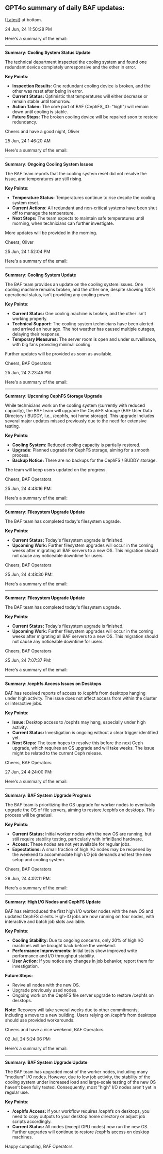 ## GPT4o summary of daily BAF updates:

[[Latest](https://sagnikrg.github.io/BAF-Updates/#latest)] at bottom.


24 Jun, 24 11:50:28 PM

Here's a summary of the email:

---

**Summary: Cooling System Status Update**

The technical department inspected the cooling system and found one redundant device completely unresponsive and the other in error.

**Key Points:**
- **Inspection Results:** One redundant cooling device is broken, and the other was reset after being in error.
- **Current Status:** Optimistic that temperatures will either decrease or remain stable until tomorrow.
- **Action Taken:** The core part of BAF (CephFS_IO="high") will remain down until cooling is stable.
- **Future Steps:** The broken cooling device will be repaired soon to restore redundancy.

Cheers and have a good night,
Oliver

25 Jun, 24 1:46:20 AM

Here's a summary of the email:

---

**Summary: Ongoing Cooling System Issues**

The BAF team reports that the cooling system reset did not resolve the issue, and temperatures are still rising.

**Key Points:**
- **Temperature Status:** Temperatures continue to rise despite the cooling system reset.
- **Current Actions:** All redundant and non-critical systems have been shut off to manage the temperature.
- **Next Steps:** The team expects to maintain safe temperatures until morning, when technicians can further investigate.

More updates will be provided in the morning.

Cheers,
Oliver

25 Jun, 24 1:52:04 PM

Here's a summary of the email:

---

**Summary: Cooling System Update**

The BAF team provides an update on the cooling system issues. One cooling machine remains broken, and the other one, despite showing 100% operational status, isn't providing any cooling power.

**Key Points:**
- **Current Status:** One cooling machine is broken, and the other isn't working properly.
- **Technical Support:** The cooling system technicians have been alerted and arrived an hour ago. The hot weather has caused multiple outages, delaying their response.
- **Temporary Measures:** The server room is open and under surveillance, with big fans providing minimal cooling.

Further updates will be provided as soon as available.

Cheers,
BAF Operators

25 Jun, 24 2:23:45 PM

Here's a summary of the email:

---

**Summary: Upcoming CephFS Storage Upgrade**

While technicians work on the cooling system (currently with reduced capacity), the BAF team will upgrade the CephFS storage (BAF User Data Directory / BUDDY, i.e., /cephfs, not home storage). This upgrade includes several major updates missed previously due to the need for extensive testing.

**Key Points:**
- **Cooling System:** Reduced cooling capacity is partially restored.
- **Upgrade:** Planned upgrade for CephFS storage, aiming for a smooth process.
- **Backup Notice:** There are no backups for the CephFS / BUDDY storage.

The team will keep users updated on the progress.

Cheers,
BAF Operators

25 Jun, 24 4:48:16 PM:

Here's a summary of the email:

---

**Summary: Filesystem Upgrade Update**

The BAF team has completed today's filesystem upgrade.

**Key Points:**
- **Current Status:** Today's filesystem upgrade is finished.
- **Upcoming Work:** Further filesystem upgrades will occur in the coming weeks after migrating all BAF servers to a new OS. This migration should not cause any noticeable downtime for users.

Cheers,
BAF Operators

25 Jun, 24 4:48:30 PM:

Here's a summary of the email:

---

**Summary: Filesystem Upgrade Update**

The BAF team has completed today's filesystem upgrade.

**Key Points:**
- **Current Status:** Today's filesystem upgrade is finished.
- **Upcoming Work:** Further filesystem upgrades will occur in the coming weeks after migrating all BAF servers to a new OS. This migration should not cause any noticeable downtime for users.

Cheers,
BAF Operators


25 Jun, 24 7:07:37 PM:

Here's a summary of the email:

---

**Summary: /cephfs Access Issues on Desktops**

BAF has received reports of access to /cephfs from desktops hanging under high activity. The issue does not affect access from within the cluster or interactive jobs.

**Key Points:**
- **Issue:** Desktop access to /cephfs may hang, especially under high activity.
- **Current Status:** Investigation is ongoing without a clear trigger identified yet.
- **Next Steps:** The team hopes to resolve this before the next Ceph upgrade, which requires an OS upgrade and will take weeks. The issue might be related to the current Ceph release.

Cheers,
BAF Operators

27 Jun, 24 4:24:00 PM:

Here's a summary of the email:

---

**Summary: BAF System Upgrade Progress**

The BAF team is prioritizing the OS upgrade for worker nodes to eventually upgrade the OS of file servers, aiming to restore /cephfs on desktops. This process will be gradual.

**Key Points:**
- **Current Status:** Initial worker nodes with the new OS are running, but still require stability testing, particularly with InfiniBand hardware.
- **Access:** These nodes are not yet available for regular jobs.
- **Expectations:** A small fraction of high I/O nodes may be reopened by the weekend to accommodate high I/O job demands and test the new setup and cooling system.

Cheers,
BAF Operators


28 Jun, 24 4:02:11 PM:

Here's a summary of the email:

---

**Summary: High I/O Nodes and CephFS Update**

BAF has reintroduced the first high I/O worker nodes with the new OS and updated CephFS clients. High-IO jobs are now running on four nodes, with interactive and batch job slots available.

**Key Points:**
- **Cooling Stability:** Due to ongoing concerns, only 20% of high I/O machines will be brought back before the weekend.
- **Performance Improvements:** Initial tests show improved write performance and I/O throughput stability.
- **User Action:** If you notice any changes in job behavior, report them for investigation.

**Future Steps:**
- Revive all nodes with the new OS.
- Upgrade previously used nodes.
- Ongoing work on the CephFS file server upgrade to restore /cephfs on desktops.

**Note:** Recovery will take several weeks due to other commitments, including a move to a new building. Users relying on /cephfs from desktops should use provided workarounds.

Cheers and have a nice weekend,
BAF Operators


<a name="latest"></a>

02 Jul, 24 5:24:06 PM:

Here's a summary of the email:

---

**Summary: BAF System Upgrade Update**

The BAF team has upgraded most of the worker nodes, including many "medium" I/O nodes. However, due to low job activity, the stability of the cooling system under increased load and large-scale testing of the new OS haven't been fully tested. Consequently, most "high" I/O nodes aren't yet in regular use.

**Key Points:**
- **/cephfs Access:** If your workflow requires /cephfs on desktops, you need to copy outputs to your desktop home directory or adjust job scripts accordingly.
- **Current Status:** All nodes (except GPU nodes) now run the new OS. Further upgrades will continue to restore /cephfs access on desktop machines.

Happy computing,
BAF Operators

